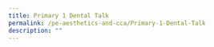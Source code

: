 ```yaml
---
title: Primary 1 Dental Talk
permalink: /pe-aesthetics-and-cca/Primary-1-Dental-Talk
description: ""
---
```

